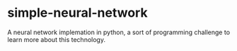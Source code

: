# simple-neural-network
A neural network implemation in python, a sort of programming challenge to learn more about this technology.
